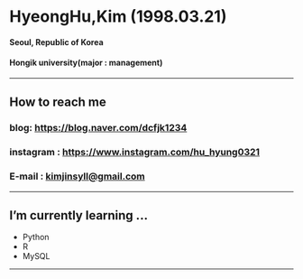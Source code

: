 ### 
# **HyeongHu,Kim (1998.03.21)**
#### Seoul, Republic of Korea
#### Hongik university(major : management)
---
## How to reach me
### blog: <https://blog.naver.com/dcfjk1234>
### instagram : <https://www.instagram.com/hu_hyung0321>
### E-mail : kimjinsyll@gmail.com
---
## I’m currently learning ...
- Python
- R
- MySQL
---

<!--
**Shaerrr/Shaerrr** is a ✨ _special_ ✨ repository because its `README.md` (this file) appears on your GitHub profile.

Here are some ideas to get you started:

- 🔭 I’m currently working on ...
- 🌱 I’m currently learning ...
- 👯 I’m looking to collaborate on ...
- 🤔 I’m looking for help with ...
- 💬 Ask me about ...
- 📫 How to reach me: ...
- 😄 Pronouns: ...
- ⚡ Fun fact: ...
-->
